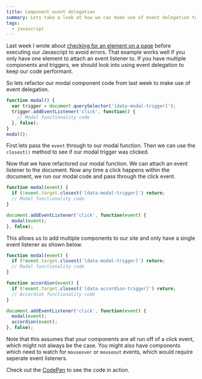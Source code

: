 ```yaml
---
title: Component event delegation
summary: Lets take a look at how we can make use of event delegation to manage our components event listeners efficiently.
tags:
  - javascript
---
```

Last week I wrote about [checking for an element on a page](/posts/2018/08/check-for-element/) before executing our Javascript to avoid errors. That example works well if you only have one element to attach an event listener to. If you have multiple components and triggers, we should look into using event delegation to keep our code performant.

So lets refactor our modal component code from last week to make use of event delegation.

```js
function modal() {
  var trigger = document.querySelector('[data-modal-trigger]');
  trigger.addEventListener('click', function() {
    // Modal functionality code
  }, false);
}
modal();
```

First lets pass the `event` through to our modal function. Then we can use the `closest()` method to see if our modal trigger was clicked.

Now that we have refactored our modal function. We can attach an event listener to the document. Now any time a click happens within the document, we run our modal code and pass through the click event.

```js
function modal(event) {
  if (!event.target.closest('[data-modal-trigger]') return;
  // Modal functionality code
}

document.addEventListener('click', function(event) {
  modal(event);
}, false);
```

This allows us to add multiple components to our site and only have a single event listener as shown below.

```js
function modal(event) {
  if (!event.target.closest('[data-modal-trigger]') return;
  // Modal functionality code
}

function accordion(event) {
  if (!event.target.closest('[data-accordion-trigger]') return;
  // Accordion functionality code
}

document.addEventListener('click', function(event) {
  modal(event);
  accordion(event);
}, false);
```

Note that this assumes that your components are all run off of a click event, which might not always be the case. You might also have components which need to watch for `mouseover` or `mouseout` events, which would require seperate event listeners.

Check out the [CodePen](https://codepen.io/alexcarpenter/pen/pZKeKV) to see the code in action.
